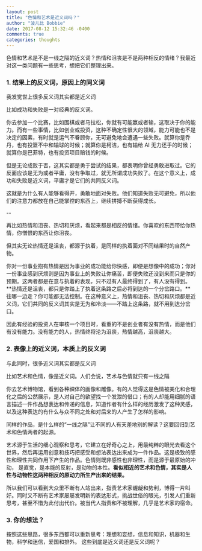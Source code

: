```yaml
---
layout: post
title: "色情和艺术是近义词吗？"
author: "波儿比 Bobbie"
date: 2017-08-12 15:32:46 -0400
comments: true
categories: thoughts
---
```


色情和艺术是不是一线之隔的近义词？热情和沮丧是不是两种相反的情绪？我最近对这一类问题有一些思考，想把它们整理出来。 

<!--more-->

### 1. 结果上的反义词，原因上的同义词

我发觉世上很多反义词其实都是近义词

比如成功和失败是一对经典的反义词。

你去参加一个比赛，比如围棋或者马拉松，你就有可能赢或者输，这取决于你的能力。而有一些事情，比如创业或投资，这种不确定性很大的领域，能力可能也不是决定的因素，有时就是运气不眷顾你，无可避免地会遭遇一些失败。就算你是乔丹，也有投篮不中和输球的时候；就算你是柯洁，也有输给 AI 无力还手的时候；就算你是巴菲特，也有投资项目赔钱的时候。

但是无论成败于否，这其实都是勇于尝试的结果，都表明你曾经勇敢进取过。它的反面应该是无为或者平庸，没有争取过，就无所谓成功失败了。在这个意义上，成功和失败是近义词，平庸才是它们的共同反义词。

这就是为什么有人能够看得开，勇敢地面对失败。他们知道失败无可避免，所以他们的注意力都放在自己能掌控的东西上，继续拼搏不断获得成长。

--

再比如热情和沮丧、热切和厌烦，看起来都是相反的情绪。你喜欢的东西带给你热情，你憎恨的东西让你沮丧。

但其实无论热情还是沮丧，都源于执着，是同样的执着面对不同结果时的自然产物。 

你对一份事业抱有热情是因为事业的成功能给你快感，即便是想像中的成功；你对一份事业感到厌烦则是因为事业上的失败让你痛苦，即便失败还没到来而只是你的预期。这两者都是在意与执着的表现，只不过有人最终得到了，有人没有得到。**热情还是沮丧，都只是你踏上了执着这条路之后必将到达的一个分岔路口。**往哪一边走？你可能都无法控制。在这种意义上，热情和沮丧、热切和厌烦都是近义词，它们共同的反义词其实是无为和冷淡——不踏上这条路，就不用到达分岔口。 

因此有经验的投资人在审核一个项目时，看重的不是创业者有没有热情，而是他们有没有能力。没有能力的人，热情终将沦为沮丧，热情越高，沮丧越大。

### 2. 表像上的近义词，本质上的反义词

与此同时，很多近义词其实都是反义词

比如艺术和色情，像是近义词。人们会说，艺术与色情就只有一线之隔

你去艺术博物馆，看到各种祼体的画像和雕像。有的人觉得这是色情被美化和合理化之后的公然展示，是人对自己的欲望找一个发泄的借口；有的人却能用细腻的语言描述一件作品想表达和传递的信息，知道作者有什么样的经历激发了这种灵感，以及这种表达的有什么与众不同之处和对后来的人产生了怎样的影响。 

同样的作品，是什么样的“一线之隔”让不同的人有天差地别的解读？这要回归到艺术和色情两者的起源。 

艺术源于生活的细心观察和思考，它建立在好奇心之上，用最纯粹的眼光去看这个世界，然后再运用创意和技巧把感受和想法表达出来成为一件作品。这是极致的感性和理性共同作用下产生的作品。色情则既非感性也非理性，而是源于最原始的冲动， 是直觉，是本能的反射，是动物的本性。**看似相近的艺术和色情，其实是人性与动物性这两种相反的原动力所生产出来的结果。**

所以我们可以看到大众里不断有人站出来，指责艺术家龌龊和势利，博得一片叫好。同时又不断有艺术家屡屡发明新的表达形式，挑战世俗的眼光，引发人们重新思考，甚至不惜为此付出代价。被当代人指责和不被理解，几乎是艺术家的宿命。 

### 3. 你的想法？

按照这些思路，很多东西都可以重新思考：理想和妄想，信息和知识，机器和生物，科学和迷信，爱国和排外。 这些到底是近义词还是反义词呢？
